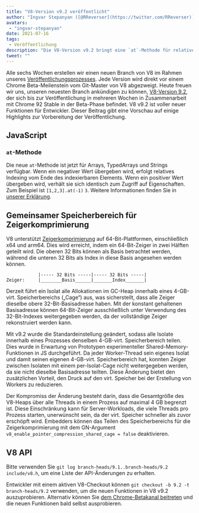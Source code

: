 ```yaml
---
title: "V8-Version v9.2 veröffentlicht"
author: "Ingvar Stepanyan ([@RReverser](https://twitter.com/RReverser))"
avatars: 
 - "ingvar-stepanyan"
date: 2021-07-16
tags: 
 - Veröffentlichung
description: "Die V8-Version v9.2 bringt eine `at`-Methode für relatives Indexing und Verbesserungen bei der Zeigerkomprimierung."
tweet: ""
---
```

Alle sechs Wochen erstellen wir einen neuen Branch von V8 im Rahmen unseres [Veröffentlichungsprozesses](https://v8.dev/docs/release-process). Jede Version wird direkt vor einem Chrome Beta-Meilenstein vom Git-Master von V8 abgezweigt. Heute freuen wir uns, unseren neuesten Branch ankündigen zu können, [V8-Version 9.2](https://chromium.googlesource.com/v8/v8.git/+log/branch-heads/9.2), der sich bis zur Veröffentlichung in mehreren Wochen in Zusammenarbeit mit Chrome 92 Stable in der Beta-Phase befindet. V8 v9.2 ist voller neuer Funktionen für Entwickler. Dieser Beitrag gibt eine Vorschau auf einige Highlights zur Vorbereitung der Veröffentlichung.

<!--truncate-->
## JavaScript

### `at`-Methode

Die neue `at`-Methode ist jetzt für Arrays, TypedArrays und Strings verfügbar. Wenn ein negativer Wert übergeben wird, erfolgt relatives Indexing vom Ende des indexierbaren Elements. Wenn ein positiver Wert übergeben wird, verhält sie sich identisch zum Zugriff auf Eigenschaften. Zum Beispiel ist `[1,2,3].at(-1)` `3`. Weitere Informationen finden Sie in [unserer Erklärung](https://v8.dev/features/at-method).

## Gemeinsamer Speicherbereich für Zeigerkomprimierung

V8 unterstützt [Zeigerkomprimierung](https://v8.dev/blog/pointer-compression) auf 64-Bit-Plattformen, einschließlich x64 und arm64. Dies wird erreicht, indem ein 64-Bit-Zeiger in zwei Hälften geteilt wird. Die oberen 32 Bits können als Basis betrachtet werden, während die unteren 32 Bits als Index in diese Basis angesehen werden können.

```
            |----- 32 Bits -----|----- 32 Bits -----|
Zeiger:     |________Basis______|_______Index_______|
```

Derzeit führt ein Isolat alle Allokationen im GC-Heap innerhalb eines 4-GB-virt. Speicherbereichs („Cage“) aus, was sicherstellt, dass alle Zeiger dieselbe obere 32-Bit-Basisadresse haben. Mit der konstant gehaltenen Basisadresse können 64-Bit-Zeiger ausschließlich unter Verwendung des 32-Bit-Indexes weitergegeben werden, da der vollständige Zeiger rekonstruiert werden kann.

Mit v9.2 wurde die Standardeinstellung geändert, sodass alle Isolate innerhalb eines Prozesses denselben 4-GB-virt. Speicherbereich teilen. Dies wurde in Erwartung von Prototypen experimenteller Shared-Memory-Funktionen in JS durchgeführt. Da jeder Worker-Thread sein eigenes Isolat und damit seinen eigenen 4-GB-virt. Speicherbereich hat, konnten Zeiger zwischen Isolaten mit einem per-Isolat-Cage nicht weitergegeben werden, da sie nicht dieselbe Basisadresse teilten. Diese Änderung bietet den zusätzlichen Vorteil, den Druck auf den virt. Speicher bei der Erstellung von Workers zu reduzieren.

Der Kompromiss der Änderung besteht darin, dass die Gesamtgröße des V8-Heaps über alle Threads in einem Prozess auf maximal 4 GB begrenzt ist. Diese Einschränkung kann für Server-Workloads, die viele Threads pro Prozess starten, unerwünscht sein, da der virt. Speicher schneller als zuvor erschöpft wird. Embedders können das Teilen des Speicherbereichs für die Zeigerkomprimierung mit dem GN-Argument `v8_enable_pointer_compression_shared_cage = false` deaktivieren.

## V8 API

Bitte verwenden Sie `git log branch-heads/9.1..branch-heads/9.2 include/v8.h`, um eine Liste der API-Änderungen zu erhalten.

Entwickler mit einem aktiven V8-Checkout können `git checkout -b 9.2 -t branch-heads/9.2` verwenden, um die neuen Funktionen in V8 v9.2 auszuprobieren. Alternativ können Sie [dem Chrome-Betakanal beitreten](https://www.google.com/chrome/browser/beta.html) und die neuen Funktionen bald selbst ausprobieren.
